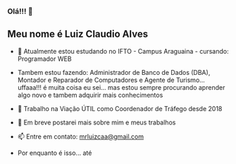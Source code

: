 ### Olá!!! 👋

## **Meu nome é Luiz Claudio Alves**

- 🌱 Atualmente estou estudando no IFTO - Campus Araguaina - cursando: Programador WEB
    
-  Tambem estou fazendo: Administrador de Banco de Dados (DBA), Montador e Reparador de Computadores e Agente de Turismo... uffaaa!!! é muita coisa eu sei... mas estou sempre procurando aprender algo novo e tambem adquirir mais conhecimentos

- 🔭 Trabalho na Viação ÚTIL como Coordenador de Tráfego desde 2018

- 💬 Em breve postarei mais sobre mim e meus trabalhos

- 📫 Entre em contato: mrluizcaa@gmail.com

- Por enquanto é isso... até 
<!--
**LuizAlves99/luizalves99** is a ✨ _special_ ✨ repository because its `README.md` (this file) appears on your GitHub profile.


Here are some ideas to get you started:
- Hi there 👋
- 🔭 I’m currently working on ...
- 🌱 I’m currently learning ...
- 👯 I’m looking to collaborate on ...
- 🤔 I’m looking for help with ...
- 💬 Ask me about ...
- 📫 How to reach me: ...
- 😄 Pronouns: ...
- ⚡ Fun fact: ...
-->
